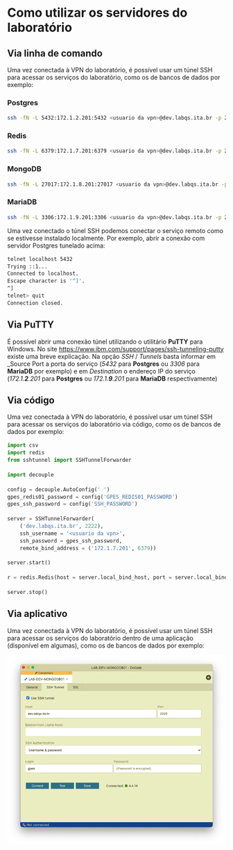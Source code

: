 # Como utilizar os servidores do laboratório

## Via linha de comando

Uma vez conectada à VPN do laboratório, é possível usar um túnel SSH para acessar os serviços do laboratório, como os de bancos de dados por exemplo:

### Postgres
```bash
ssh -fN -L 5432:172.1.2.201:5432 <usuario da vpn>@dev.labqs.ita.br -p 2222
```

### Redis
```bash
ssh -fN -L 6379:172.1.7.201:6379 <usuario da vpn>@dev.labqs.ita.br -p 2222
```

### MongoDB
```bash
ssh -fN -L 27017:172.1.8.201:27017 <usuario da vpn>@dev.labqs.ita.br -p 2222
```

### MariaDB
```bash
ssh -fN -L 3306:172.1.9.201:3306 <usuario da vpn>@dev.labqs.ita.br -p 2222
```

Uma vez conectado o túnel SSH podemos conectar o serviço remoto como se estivesse instalado localmente. Por exemplo, abrir a conexão com servidor Postgres tunelado acima:

```bash
telnet localhost 5432
Trying ::1...
Connected to localhost.
Escape character is '^]'.
^]
telnet> quit
Connection closed.
```


## Via PuTTY

É possível abrir uma conexão túnel utilizando o utilitário **PuTTY** para Windows. No site https://www.ibm.com/support/pages/ssh-tunneling-putty existe uma breve explicação. Na opção _SSH_ / _Tunnels_ basta informar em _Source Port a porta do serviço (_5432_ para **Postgres** ou _3306_ para **MariaDB** por exemplo) e em _Destination_ o endereço IP do serviço (_172.1.**2**.201_ para **Postgres** ou _172.1.**9**.201_ para **MariaDB** respectivamente)


## Via código

Uma vez conectada à VPN do laboratório, é possível usar um túnel SSH para acessar os serviços do laboratório via código, como os de bancos de dados por exemplo:

```python
import csv
import redis
from sshtunnel import SSHTunnelForwarder

import decouple

config = decouple.AutoConfig(' ')
gpes_redis01_password = config('GPES_REDIS01_PASSWORD')
gpes_ssh_password = config('SSH_PASSWORD')

server = SSHTunnelForwarder(
    ('dev.labqs.ita.br', 2222),
    ssh_username = '<usuario da vpn>',
    ssh_password = gpes_ssh_password,
    remote_bind_address = ('172.1.7.201', 6379))

server.start()

r = redis.Redis(host = server.local_bind_host, port = server.local_bind_port, password = gpes_redis01_password)

server.stop()
```


## Via aplicativo

Uma vez conectada à VPN do laboratório, é possível usar um túnel SSH para acessar os serviços do laboratório dentro de uma aplicação (disponível em algumas), como os de bancos de dados por exemplo:

![Configuração túnel SSH do "_DbGate_"](./images/dbgate-ssh.png)